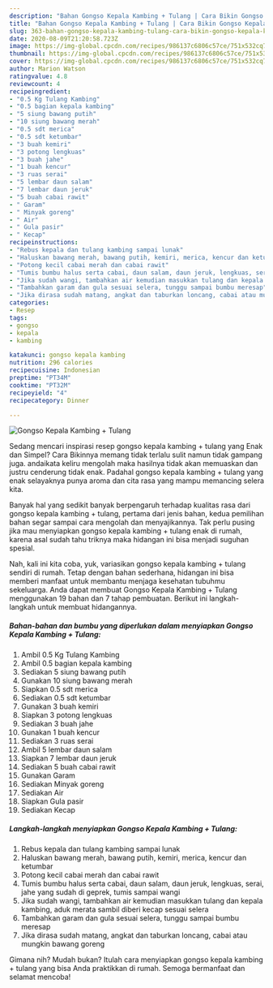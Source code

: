 ```yaml
---
description: "Bahan Gongso Kepala Kambing + Tulang | Cara Bikin Gongso Kepala Kambing + Tulang Yang Lezat Sekali"
title: "Bahan Gongso Kepala Kambing + Tulang | Cara Bikin Gongso Kepala Kambing + Tulang Yang Lezat Sekali"
slug: 363-bahan-gongso-kepala-kambing-tulang-cara-bikin-gongso-kepala-kambing-tulang-yang-lezat-sekali
date: 2020-08-09T21:20:58.723Z
image: https://img-global.cpcdn.com/recipes/986137c6806c57ce/751x532cq70/gongso-kepala-kambing-tulang-foto-resep-utama.jpg
thumbnail: https://img-global.cpcdn.com/recipes/986137c6806c57ce/751x532cq70/gongso-kepala-kambing-tulang-foto-resep-utama.jpg
cover: https://img-global.cpcdn.com/recipes/986137c6806c57ce/751x532cq70/gongso-kepala-kambing-tulang-foto-resep-utama.jpg
author: Marion Watson
ratingvalue: 4.8
reviewcount: 4
recipeingredient:
- "0.5 Kg Tulang Kambing"
- "0.5 bagian kepala kambing"
- "5 siung bawang putih"
- "10 siung bawang merah"
- "0.5 sdt merica"
- "0.5 sdt ketumbar"
- "3 buah kemiri"
- "3 potong lengkuas"
- "3 buah jahe"
- "1 buah kencur"
- "3 ruas serai"
- "5 lembar daun salam"
- "7 lembar daun jeruk"
- "5 buah cabai rawit"
- " Garam"
- " Minyak goreng"
- " Air"
- " Gula pasir"
- " Kecap"
recipeinstructions:
- "Rebus kepala dan tulang kambing sampai lunak"
- "Haluskan bawang merah, bawang putih, kemiri, merica, kencur dan ketumbar"
- "Potong kecil cabai merah dan cabai rawit"
- "Tumis bumbu halus serta cabai, daun salam, daun jeruk, lengkuas, serai, jahe yang sudah di geprek, tumis sampai wangi"
- "Jika sudah wangi, tambahkan air kemudian masukkan tulang dan kepala kambing, aduk merata sambil diberi kecap sesuai selera"
- "Tambahkan garam dan gula sesuai selera, tunggu sampai bumbu meresap"
- "Jika dirasa sudah matang, angkat dan taburkan loncang, cabai atau mungkin bawang goreng"
categories:
- Resep
tags:
- gongso
- kepala
- kambing

katakunci: gongso kepala kambing 
nutrition: 296 calories
recipecuisine: Indonesian
preptime: "PT34M"
cooktime: "PT32M"
recipeyield: "4"
recipecategory: Dinner

---
```



![Gongso Kepala Kambing + Tulang](https://img-global.cpcdn.com/recipes/986137c6806c57ce/751x532cq70/gongso-kepala-kambing-tulang-foto-resep-utama.jpg)

Sedang mencari inspirasi resep gongso kepala kambing + tulang yang Enak dan Simpel? Cara Bikinnya memang tidak terlalu sulit namun tidak gampang juga. andaikata keliru mengolah maka hasilnya tidak akan memuaskan dan justru cenderung tidak enak. Padahal gongso kepala kambing + tulang yang enak selayaknya punya aroma dan cita rasa yang mampu memancing selera kita.



Banyak hal yang sedikit banyak berpengaruh terhadap kualitas rasa dari gongso kepala kambing + tulang, pertama dari jenis bahan, kedua pemilihan bahan segar sampai cara mengolah dan menyajikannya. Tak perlu pusing jika mau menyiapkan gongso kepala kambing + tulang enak di rumah, karena asal sudah tahu triknya maka hidangan ini bisa menjadi suguhan spesial.


Nah, kali ini kita coba, yuk, variasikan gongso kepala kambing + tulang sendiri di rumah. Tetap dengan bahan sederhana, hidangan ini bisa memberi manfaat untuk membantu menjaga kesehatan tubuhmu sekeluarga. Anda dapat membuat Gongso Kepala Kambing + Tulang menggunakan 19 bahan dan 7 tahap pembuatan. Berikut ini langkah-langkah untuk membuat hidangannya.

<!--inarticleads1-->

##### Bahan-bahan dan bumbu yang diperlukan dalam menyiapkan Gongso Kepala Kambing + Tulang:

1. Ambil 0.5 Kg Tulang Kambing
1. Ambil 0.5 bagian kepala kambing
1. Sediakan 5 siung bawang putih
1. Gunakan 10 siung bawang merah
1. Siapkan 0.5 sdt merica
1. Sediakan 0.5 sdt ketumbar
1. Gunakan 3 buah kemiri
1. Siapkan 3 potong lengkuas
1. Sediakan 3 buah jahe
1. Gunakan 1 buah kencur
1. Sediakan 3 ruas serai
1. Ambil 5 lembar daun salam
1. Siapkan 7 lembar daun jeruk
1. Sediakan 5 buah cabai rawit
1. Gunakan  Garam
1. Sediakan  Minyak goreng
1. Sediakan  Air
1. Siapkan  Gula pasir
1. Sediakan  Kecap




<!--inarticleads2-->

##### Langkah-langkah menyiapkan Gongso Kepala Kambing + Tulang:

1. Rebus kepala dan tulang kambing sampai lunak
1. Haluskan bawang merah, bawang putih, kemiri, merica, kencur dan ketumbar
1. Potong kecil cabai merah dan cabai rawit
1. Tumis bumbu halus serta cabai, daun salam, daun jeruk, lengkuas, serai, jahe yang sudah di geprek, tumis sampai wangi
1. Jika sudah wangi, tambahkan air kemudian masukkan tulang dan kepala kambing, aduk merata sambil diberi kecap sesuai selera
1. Tambahkan garam dan gula sesuai selera, tunggu sampai bumbu meresap
1. Jika dirasa sudah matang, angkat dan taburkan loncang, cabai atau mungkin bawang goreng




Gimana nih? Mudah bukan? Itulah cara menyiapkan gongso kepala kambing + tulang yang bisa Anda praktikkan di rumah. Semoga bermanfaat dan selamat mencoba!
